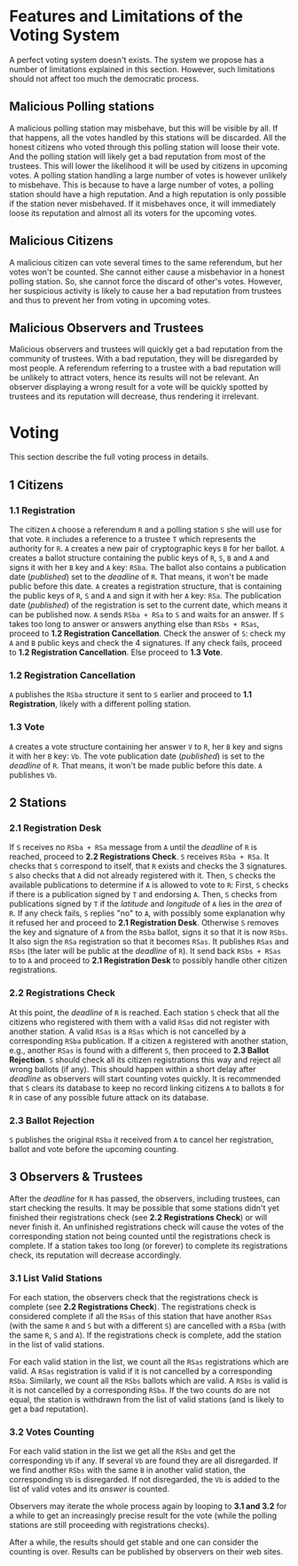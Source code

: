 # Features and Limitations of the Voting System

A perfect voting system doesn't exists.
The system we propose has a number of limitations explained in this section.
However, such limitations should not affect too much the democratic process.

## Malicious Polling stations

A malicious polling station may misbehave, but this will be visible by all.
If that happens, all the votes handled by this stations will be discarded.
All the honest citizens who voted through this polling station will loose their vote.
And the polling station will likely get a bad reputation from most of the trustees.
This will lower the likelihood it will be used by citizens in upcoming votes.
A polling station handling a large number of votes is however unlikely to misbehave.
This is because to have a large number of votes, a polling station should have a high reputation.
And a high reputation is only possible if the station never misbehaved.
If it misbehaves once, it will immediately loose its reputation and almost all its voters for the upcoming votes.

## Malicious Citizens

A malicious citizen can vote several times to the same referendum, but her votes won't be counted.
She cannot either cause a misbehavior in a honest polling station.
So, she cannot force the discard of other's votes.
However, her suspicious activity is likely to cause her a bad reputation from trustees and thus to prevent her from voting in upcoming votes.

## Malicious Observers and Trustees

Malicious observers and trustees will quickly get a bad reputation from the community of trustees.
With a bad reputation, they will be disregarded by most people.
A referendum referring to a trustee with a bad reputation will be unlikely to attract voters, hence its results will not be relevant.
An observer displaying a wrong result for a vote will be quickly spotted by trustees and its reputation will decrease, thus rendering it irrelevant.

# Voting

This section describe the full voting process in details.

## 1 Citizens

### 1.1 Registration

The citizen `A` choose a referendum `R` and a polling station `S` she will use for that vote.
`R` includes a reference to a trustee `T` which represents the authority for `R`.
`A` creates a new pair of cryptographic keys `B` for her ballot.
`A` creates a ballot structure containing the public keys of `R`, `S`, `B` and `A` and signs it with her `B` key and `A` key: `RSba`.
The ballot also contains a publication date (*published*) set to the *deadline* of `R`.
That means, it won't be made public before this date.
`A` creates a registration structure, that is containing the public keys of `R`, `S` and `A` and sign it with her `A` key: `RSa`.
The publication date (*published*) of the registration is set to the current date, which means it can be published now.
`A` sends `RSba + RSa` to `S` and waits for an answer.
If `S` takes too long to answer or answers anything else than `RSbs + RSas`, proceed to **1.2 Registration Cancellation**.
Check the answer of `S`: check my `A` and `B` public keys and check the 4 signatures.
If any check fails, proceed to **1.2 Registration Cancellation**.
Else proceed to **1.3 Vote**.

### 1.2 Registration Cancellation

`A` publishes the `RSba` structure it sent to `S` earlier and proceed to **1.1 Registration**, likely with a different polling station.

### 1.3 Vote

`A` creates a vote structure containing her answer `V` to `R`, her `B` key and signs it with her `B` key: `Vb`.
The vote publication date (*published*) is set to the *deadline* of `R`.
That means, it won't be made public before this date.
`A` publishes `Vb`.

## 2 Stations

### 2.1 Registration Desk

If `S` receives no `RSba + RSa` message from `A` until the *deadline* of `R` is reached, proceed to **2.2 Registrations Check**.
`S` receives `RSba + RSa`. It checks that `S` correspond to itself, that `R` exists and checks the 3 signatures.
`S` also checks that `A` did not already registered with it.
Then, `S` checks the available publications to determine if `A` is allowed to vote to `R`:
First, `S` checks if there is a publication signed by `T` and endorsing `A`.
Then, `S` checks from publications signed by `T` if the *latitude* and *longitude* of `A` lies in the *area* of `R`.
If any check fails, `S` replies "no" to `A`, with possibly some explanation why it refused her and proceed to **2.1 Registration Desk**.
Otherwise `S` removes the key and signature of `A` from the `RSba` ballot, signs it so that it is now `RSbs`.
It also sign the `RSa` registration so that it becomes `RSas`.
It publishes `RSas` and `RSbs` (the later will be public at the *deadline* of `R`).
It send back `RSbs + RSas` to to `A` and proceed to **2.1 Registration Desk** to possibly handle other citizen registrations.

### 2.2 Registrations Check

At this point, the *deadline* of `R` is reached.
Each station `S` check that all the citizens who registered with them with a valid `RSas` did not register with another station.
A valid `RSas` is a `RSas` which is not cancelled by a corresponding `RSba` publication.
If a citizen `A` registered with another station, e.g., another `RSas` is found with a different `S`, then proceed to **2.3 Ballot Rejection**.
`S` should check all its citizen registrations this way and reject all wrong ballots (if any).
This should happen within a short delay after *deadline* as observers will start counting votes quickly.
It is recommended that `S` clears its database to keep no record linking citizens `A` to ballots `B` for `R` in case of any possible future attack on its database.

### 2.3 Ballot Rejection

`S` publishes the original `RSba` it received from `A` to cancel her registration, ballot and vote before the upcoming counting.

## 3 Observers & Trustees

After the *deadline* for `R` has passed, the observers, including trustees, can start checking the results.
It may be possible that some stations didn't yet finished their registrations check (see **2.2 Registrations Check**) or will never finish it.
An unfinished registrations check will cause the votes of the corresponding station not being counted until the registrations check is complete.
If a station takes too long (or forever) to complete its registrations check, its reputation will decrease accordingly.

### 3.1 List Valid Stations

For each station, the observers check that the registrations check is complete (see **2.2 Registrations Check**).
The registrations check is considered complete if all the `RSas` of this station that have another `RSas` (with the same `R` and `S` but with a different `S`) are cancelled with a `RSba` (with the same `R`, `S` and `A`).
If the registrations check is complete, add the station in the list of valid stations.

For each valid station in the list, we count all the `RSas` registrations which are valid.
A `RSas` registration is valid if it is not cancelled by a corresponding `RSba`.
Similarly, we count all the `RSbs` ballots which are valid.
A `RSbs` is valid is it is not cancelled by a corresponding `RSba`.
If the two counts do are not equal, the station is withdrawn from the list of valid stations (and is likely to get a bad reputation).

### 3.2 Votes Counting

For each valid station in the list we get all the `RSbs` and get the corresponding `Vb` if any.
If several `Vb` are found they are all disregarded.
If we find another `RSbs` with the same `B` in another valid station, the corresponding `Vb` is disregarded.
If not disregarded, the `Vb` is added to the list of valid votes and its *answer* is counted.

Observers may iterate the whole process again by looping to **3.1 and 3.2** for a while to get an increasingly precise result for the vote (while the polling stations are still proceeding with registrations checks).

After a while, the results should get stable and one can consider the counting is over.
Results can be published by observers on their web sites.
